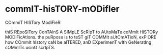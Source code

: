 # commIT-hisTORY-mODifIer
COmmiT HISTory ModiFieR

thiS REpoSiTory ConTAInS A SIMpLE ScRIpT to AUtoMaTe coMmIt HiSTORy MODiFicAtIons. the puRpose is to teST giT COMMIt aUtOmATioN, exPlORE how COmmIt hIstory caN be alTERED, anD EXperimenT wIth GeNeratIng cOMmITs usinG scrIpTS.
